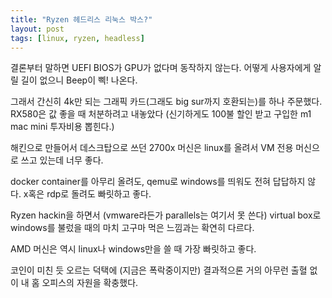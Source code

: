 ```yaml
---
title: "Ryzen 헤드리스 리눅스 박스?"
layout: post
tags: [linux, ryzen, headless]
---
```


결론부터 말하면 UEFI BIOS가 GPU가 없다며 동작하지 않는다. 어떻게 사용자에게 알릴 길이 없으니 Beep이 삑! 나온다.

그래서 간신히 4k만 되는 그래픽 카드(그래도 big sur까지 호환되는)를 하나 주문했다. RX580은 값 좋을 때 처분하려고 내놓았다 (신기하게도 100불 할인 받고 구입한 m1 mac mini 투자비용 뽑힌다.)

해킨으로 만들어서 데스크탑으로 쓰던 2700x 머신은 linux를 올려서 VM 전용 머신으로 쓰고 있는데 너무 좋다.

docker container를 아무리 올려도, qemu로 windows를 띄워도 전혀 답답하지 않다. x혹은 rdp로 돌려도 빠릿하고 좋다. 

Ryzen hackin을 하면서 (vmware라든가 parallels는 여기서 못 쓴다) virtual box로 windows를 불렀을 때의 마치 고구마 먹은 느낌과는 확연히 다르다.

AMD 머신은 역시 linux나 windows만을 쓸 때 가장 빠릿하고 좋다.

코인이 미친 듯 오르는 덕택에 (지금은 폭락중이지만) 결과적으론 거의 아무런 출혈 없이 내 홈 오피스의 자원을 확충했다. 